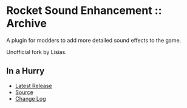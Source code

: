 # Rocket Sound Enhancement :: Archive

A plugin for modders to add more detailed sound effects to the game.

Unofficial fork by Lisias. <if unofficial>


## In a Hurry

* [Latest Release](https://github.com/net-lisias-kspu/RocketSoundEnhancement/releases)
* [Source](https://github.com/net-lisias-kspu/RocketSoundEnhancement)
* [Change Log](./CHANGE_LOG.md)
